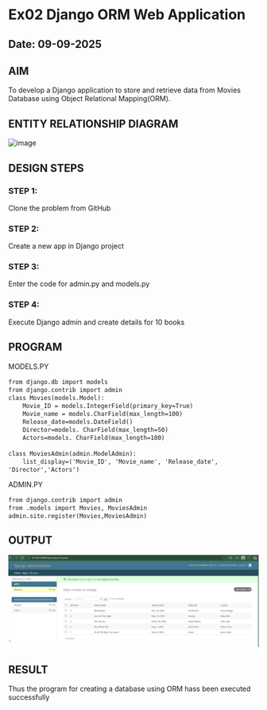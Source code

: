 # Ex02 Django ORM Web Application
## Date: 09-09-2025

## AIM
To develop a Django application to store and retrieve data from Movies Database using Object Relational Mapping(ORM).

## ENTITY RELATIONSHIP DIAGRAM

<img width="920" height="154" alt="image" src="https://github.com/user-attachments/assets/94bf3a8c-f874-4e7c-bf76-1d3c77d5fcfe" />


## DESIGN STEPS

### STEP 1:
Clone the problem from GitHub

### STEP 2:
Create a new app in Django project

### STEP 3:
Enter the code for admin.py and models.py

### STEP 4:
Execute Django admin and create details for 10 books

## PROGRAM

MODELS.PY
```
from django.db import models
from django.contrib import admin
class Movies(models.Model):
    Movie_ID = models.IntegerField(primary_key=True)
    Movie_name = models.CharField(max_length=100)
    Release_date=models.DateField()
    Director=models. CharField(max_length=50)
    Actors=models. CharField(max_length=100)
 
class MoviesAdmin(admin.ModelAdmin):
    list_display=('Movie_ID', 'Movie_name', 'Release_date', 'Director','Actors')
```
ADMIN.PY
```
from django.contrib import admin
from .models import Movies, MoviesAdmin
admin.site.register(Movies,MoviesAdmin)
```

## OUTPUT

![alt text](<Screenshot 2025-09-08 144611.png>)


## RESULT
Thus the program for creating a database using ORM hass been executed successfully
